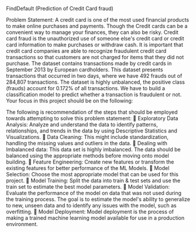 FindDefault (Prediction of Credit Card fraud)

Problem Statement:
A credit card is one of the most used financial products to make online purchases and payments. Though the Credit cards can be a convenient way to manage your finances, they can also be risky. Credit card fraud is the unauthorized use of someone else's credit card or credit card information to make purchases or withdraw cash.
It is important that credit card companies are able to recognize fraudulent credit card transactions so that customers are not charged for items that they did not purchase. 
The dataset contains transactions made by credit cards in September 2013 by European cardholders. This dataset presents transactions that occurred in two days, where we have 492 frauds out of 284,807 transactions. The dataset is highly unbalanced, the positive class (frauds) account for 0.172% of all transactions.
We have to build a classification model to predict whether a transaction is fraudulent or not.
Your focus in this project should be on the following: 

The following is recommendation of the steps that should be employed towards attempting to solve this problem statement: 
	Exploratory Data Analysis: Analyze and understand the data to identify patterns, relationships, and trends in the data by using Descriptive Statistics and Visualizations. 
	Data Cleaning: This might include standardization, handling the missing values and outliers in the data. 
	Dealing with Imbalanced data: This data set is highly imbalanced. The data should be balanced using the appropriate methods before moving onto model building.
	Feature Engineering: Create new features or transform the existing features for better performance of the ML Models. 
	Model Selection: Choose the most appropriate model that can be used for this project. 
	Model Training: Split the data into train & test sets and use the train set to estimate the best model parameters. 
	Model Validation: Evaluate the performance of the model on data that was not used during the training process. The goal is to estimate the model's ability to generalize to new, unseen data and to identify any issues with the model, such as overfitting. 
	Model Deployment: Model deployment is the process of making a trained machine learning model available for use in a production environment. 


